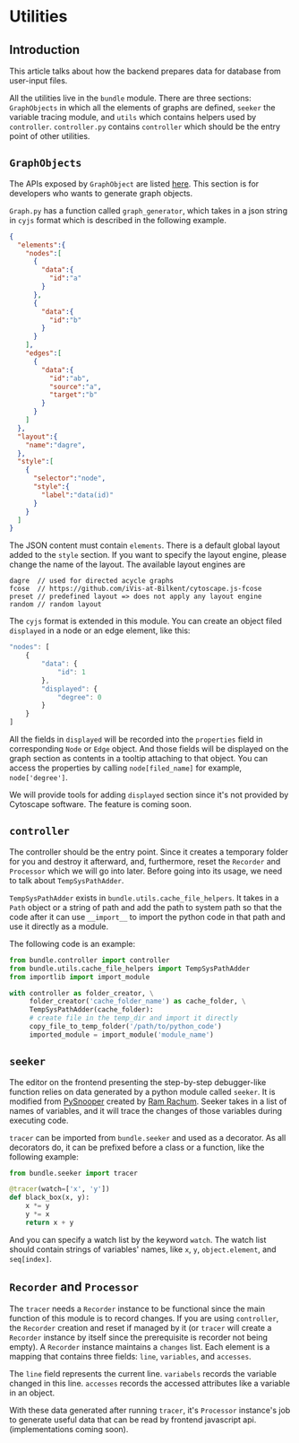 # Utilities

## Introduction

This article talks about how the backend prepares data for database from user-input files.

All the utilities live in the `bundle` module. There are three sections: `GraphObjects` in which all the elements of graphs are defined, `seeker` the variable tracing module, and `utils` which contains helpers used by `controller`. `controller.py` contains `controller` which should be the entry point of other utilities. 

## `GraphObjects`

The APIs exposed by `GraphObject` are listed [here](../user-manual/get-started.md). This section is for developers who wants to generate graph objects.

`Graph.py` has a function called `graph_generator`, which takes in a json string in `cyjs` format which is described in the following example. 

```json
{
  "elements":{
    "nodes":[
      {
        "data":{
          "id":"a"
        }
      },
      {
        "data":{
          "id":"b"
        }
      }
    ],
    "edges":[
      {
        "data":{
          "id":"ab",
          "source":"a",
          "target":"b"
        }
      }
    ]
  },
  "layout":{
    "name":"dagre",
  },
  "style":[
    {
      "selector":"node",
      "style":{
        "label":"data(id)"
      }
    }
  ]
}
```

The JSON content must contain `elements`. There is a default global layout added to the `style` section. If you want to specify the layout engine, please change the name of the layout. The available layout engines are 

```text
dagre  // used for directed acycle graphs
fcose  // https://github.com/iVis-at-Bilkent/cytoscape.js-fcose
preset // predefined layout => does not apply any layout engine
random // random layout
```

The `cyjs` format is extended in this module. You can create an object filed `displayed` in a node or an edge element, like this:

```javascript
"nodes": [
    {
        "data": {
            "id": 1
        },
        "displayed": {
            "degree": 0
        }
    }
]
```

All the fields in `displayed` will be recorded into the `properties` field in corresponding `Node` or `Edge` object. And those fields will be displayed on the graph section as contents in a tooltip attaching to that object. You can access the properties by calling `node[filed_name]` for example, `node['degree']`.

We will provide tools for adding `displayed` section since it's not provided by Cytoscape software. The feature is coming soon.

<!-- Talk about ID guideline -->

## `controller`

The controller should be the entry point. Since it creates a temporary folder for you and destroy it afterward, and, furthermore, reset the `Recorder` and `Processor` which we will go into later. Before going into its usage, we need to talk about `TempSysPathAdder`.

`TempSysPathAdder` exists in `bundle.utils.cache_file_helpers`. It takes in a `Path` object or a string of path and add the path to system path so that the code after it can use `__import__` to import the python code in that path and use it directly as a module.

The following code is an example:

```python
from bundle.controller import controller
from bundle.utils.cache_file_helpers import TempSysPathAdder
from importlib import import_module

with controller as folder_creator, \
     folder_creator('cache_folder_name') as cache_folder, \
     TempSysPathAdder(cache_folder):
     # create file in the temp_dir and import it directly
     copy_file_to_temp_folder('/path/to/python_code')
     imported_module = import_module('module_name')
```

## `seeker`

The editor on the frontend presenting the step-by-step debugger-like function relies on data generated by a python module called `seeker`. It is modified from [PySnooper](https://github.com/cool-RR/PySnooper/tree/master/pysnooper) created by [Ram Rachum](https://github.com/cool-RR). Seeker takes in a list of names of variables, and it will trace the changes of those variables during executing code.

`tracer` can be imported from `bundle.seeker` and used as a decorator. As all decorators do, it can be prefixed before a class or a function, like the following example:

```python
from bundle.seeker import tracer

@tracer(watch=['x', 'y'])
def black_box(x, y):
    x *= y
    y *= x
    return x + y
```

And you can specify a watch list by the keyword `watch`. The watch list should contain strings of variables' names, like `x`, `y`, `object.element`, and `seq[index]`.

<!-- You can add more advanced usages -->

## `Recorder` and `Processor`

The `tracer` needs a `Recorder` instance to be functional since the main function of this module is to record changes. If you are using `controller`, the `Recorder` creation and reset if managed by it (or `tracer` will create a `Recorder` instance by itself since the prerequisite is recorder not being empty). A `Recorder` instance maintains a `changes` list. Each element is a mapping that contains three fields: `line`, `variables`, and `accesses`.

The `line` field represents the current line. `variabels` records the variable changed in this line. `accesses` records the accessed attributes like a variable in an object.

With these data generated after running `tracer`, it's `Processor` instance's job to generate useful data that can be read by frontend javascript api. (implementations coming soon).
